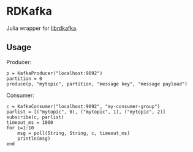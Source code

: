# RDKafka

Julia wrapper for [librdkafka](https://github.com/edenhill/librdkafka).

## Usage


Producer:

```
p = KafkaProducer("localhost:9092")
partition = 0
produce(p, "mytopic", partition, "message key", "message payload")
```

Consumer:
```
c = KafkaConsumer("localhost:9092", "my-consumer-group")
parlist = [("mytopic", 0), ("mytopic", 1), ("mytopic", 2)]
subscribe(c, parlist)
timeout_ms = 1000
for i=1:10
    msg = poll(String, String, c, timeout_ms)
    println(msg)
end
```